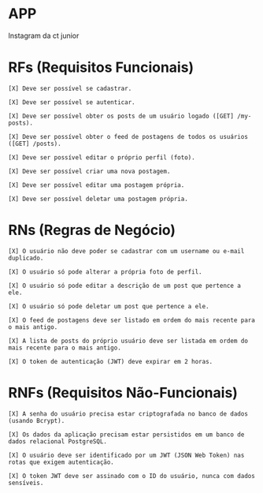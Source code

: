 # APP
Instagram da ct junior

# RFs (Requisitos Funcionais)

    [X] Deve ser possível se cadastrar.

    [X] Deve ser possível se autenticar.

    [X] Deve ser possível obter os posts de um usuário logado ([GET] /my-posts).

    [X] Deve ser possível obter o feed de postagens de todos os usuários ([GET] /posts).

    [X] Deve ser possível editar o próprio perfil (foto).

    [X] Deve ser possível criar uma nova postagem.

    [X] Deve ser possível editar uma postagem própria.

    [X] Deve ser possível deletar uma postagem própria.


# RNs (Regras de Negócio)

    [X] O usuário não deve poder se cadastrar com um username ou e-mail duplicado.

    [X] O usuário só pode alterar a própria foto de perfil.

    [X] O usuário só pode editar a descrição de um post que pertence a ele.

    [X] O usuário só pode deletar um post que pertence a ele.

    [X] O feed de postagens deve ser listado em ordem do mais recente para o mais antigo.

    [X] A lista de posts do próprio usuário deve ser listada em ordem do mais recente para o mais antigo.

    [X] O token de autenticação (JWT) deve expirar em 2 horas.

# RNFs (Requisitos Não-Funcionais)

    [X] A senha do usuário precisa estar criptografada no banco de dados (usando Bcrypt).

    [X] Os dados da aplicação precisam estar persistidos em um banco de dados relacional PostgreSQL.

    [X] O usuário deve ser identificado por um JWT (JSON Web Token) nas rotas que exigem autenticação.

    [X] O token JWT deve ser assinado com o ID do usuário, nunca com dados sensíveis.
